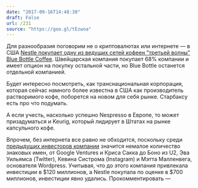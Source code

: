 ```yaml
---
date: "2017-09-16T14:48:30"
draft: False
url: /231
source: "https://goo.gl/tEzwoa"
---
```


​Для разнообразия поговорим не о криптовалютах или интернете — в США [Nestle покупает одну из ведущих сетей кофеен "третьей волны" Blue Bottle Coffee](https://www.ft.com/content/8fccb91a-9943-11e7-a652-cde3f882dd7b). Швейцарская компания покупает 68% компании и имеет опцион на покупку остальной части, но Blue Bottle останется отдельной компанией.

Будет интересно посмотреть, как транснациональная корпорация, которая сейчас намного более известна в США как производитель растворимого кофе, поборется на новом для себя рынке. Старбаксу есть про что подумать.

А если учесть, насколько успешно Nespresso в Европе, то может призадуматься и Keurig, который лидирует в Штатах на рынке капсульного кофе.

Впрочем, без интернета все равно не обходится, поскольку среди [предыдущих инвесторов компании](https://www.crunchbase.com/organization/blue-bottle-coffee/investors) значится немалое количество знаковых имен, от Google Ventures и Криса Сакка до Боно из U2, Эва Уильямса (Twitter), Кевина Систрома (Instagram) и Мэтта Малленвега, основателя Wordpress. Учитывая, что до этого компания привлекала инвестиции в $120 миллионов, а Nestle покупала по оценке в $700 миллионов, инвестиции явно удались.
​
Прокомментировать —
